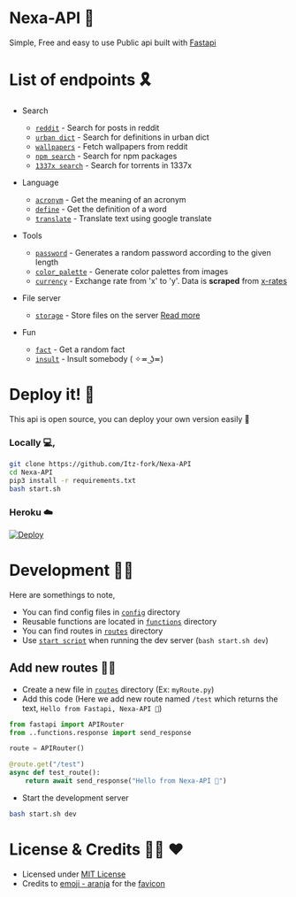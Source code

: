 # Nexa-API 🌊
Simple, Free and easy to use Public api built with [Fastapi](https://fastapi.tiangolo.com/)


# List of endpoints 🎗️
- Search
    - [`reddit`](api/routes/reddit.py) - Search for posts in reddit
    - [`urban dict`](api/routes/urbandict.py) - Search for definitions in urban dict
    - [`wallpapers`](api/routes/wallpapers.py) - Fetch wallpapers from reddit
    - [`npm search`](api/routes/npm_search.py) - Search for npm packages
    - [`1337x search`](api/routes/1337x_search.py) - Search for torrents in 1337x

- Language
    - [`acronym`](api/routes/acronyms.py) - Get the meaning of an acronym
    - [`define`](api/routes/define.py) - Get the definition of a word
    - [`translate`](api/routes/translate.py) - Translate text using google translate

- Tools
    - [`password`](api/routes/password.py) - Generates a random password according to the given length
    - [`color_palette`](api/routes/color_palette.py) - Generate color palettes from images
    - [`currency`](api/routes/currency_cov.py) - Exchange rate from 'x' to 'y'. Data is **scraped** from [x-rates](https://www.x-rates.com/)

- File server
    - [`storage`](api/routes/storage.py) - Store files on the server [Read more](https://github.com/Itz-fork/Nexa-API/wiki/Route:-Storage)

- Fun
    - [`fact`](api/routes/facts.py) - Get a random fact
    - [`insult`](api/routes/insult.py) - Insult somebody ( ✧≖ ͜ʖ≖)


# Deploy it! 🚀
This api is open source, you can deploy your own version easily 🤗

### Locally 💻,
```sh
git clone https://github.com/Itz-fork/Nexa-API
cd Nexa-API
pip3 install -r requirements.txt
bash start.sh
```

### Heroku ☁️
[![Deploy](https://www.herokucdn.com/deploy/button.svg)](https://heroku.com/deploy?template=https://github.com/Itz-fork/Nexa-API)


# Development 🧑‍💻
Here are somethings to note,

- You can find config files in [`config`](api/config) directory
- Reusable functions are located in [`functions`](api/functions) directory
- You can find routes in [`routes`](api/routes) directory
- Use [`start script`](start.sh) when running the dev server (`bash start.sh dev`)

## Add new routes 👨‍🎨
- Create a new file in [`routes`](api/routes) directory (Ex: `myRoute.py`)
- Add this code (Here we add new route named `/test` which returns the text, `Hello from Fastapi, Nexa-API 🌊`)
```python
from fastapi import APIRouter
from ..functions.response import send_response

route = APIRouter()

@route.get("/test")
async def test_route():
    return await send_response("Hello from Nexa-API 🌊")
```
- Start the development server
```sh
bash start.sh dev
```


# License & Credits 👮‍♂️ ♥️
- Licensed under [MIT License](LICENSE)
- Credits to [emoji - aranja](https://emoji.aranja.com/) for the [favicon](favicon.ico)